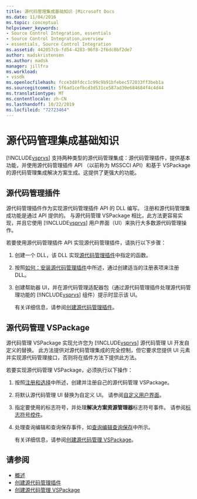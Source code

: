 ```yaml
---
title: 源代码管理集成基础知识 |Microsoft Docs
ms.date: 11/04/2016
ms.topic: conceptual
helpviewer_keywords:
- Source Control Integration, essentials
- Source Control Integration,overview
- essentials, Source Control Integration
ms.assetid: 442057cb-fd54-4283-96f8-2f6dc8bf2de7
author: madskristensen
ms.author: madsk
manager: jillfra
ms.workload:
- vssdk
ms.openlocfilehash: fcce3d8fdcc1c99c9b91bfebec572033ff3beb1a
ms.sourcegitcommit: 5f6ad1cefbcd3d531ce587ad30e684684f4c4d44
ms.translationtype: MT
ms.contentlocale: zh-CN
ms.lasthandoff: 10/22/2019
ms.locfileid: "72723464"
---
```

# <a name="source-control-integration-essentials"></a>源代码管理集成基础知识
[!INCLUDE[vsprvs](../../code-quality/includes/vsprvs_md.md)] 支持两种类型的源代码管理集成：源代码管理插件，提供基本功能，并使用源代码管理插件 API （以前称为 MSSCCI API）和基于 VSPackage 的源代码管理集成解决方案生成。这提供了更强大的功能。

## <a name="source-control-plug-in"></a>源代码管理插件
 源代码管理插件作为实现源代码管理插件 API 的 DLL 编写。 注册和源代码管理集成功能是通过 API 提供的。 与源代码管理 VSPackage 相比，此方法更容易实现，并且它使用 [!INCLUDE[vsprvs](../../code-quality/includes/vsprvs_md.md)] 用户界面（UI）来执行大多数源代码管理操作。

 若要使用源代码管理插件 API 实现源代码管理插件，请执行以下步骤：

1. 创建一个 DLL，该 DLL 实现[源代码管理插件](../../extensibility/source-control-plug-ins.md)中指定的函数。

2. 按照[如何：安装源代码管理插件](../../extensibility/internals/how-to-install-a-source-control-plug-in.md)中所述，通过创建适当的注册表项来注册 DLL。

3. 创建帮助器 UI，并在源代码管理适配器包（通过源代码管理插件处理源代码管理功能的 [!INCLUDE[vsprvs](../../code-quality/includes/vsprvs_md.md)] 组件）提示时显示该 UI。

   有关详细信息，请参阅[创建源代码管理插件](../../extensibility/internals/creating-a-source-control-plug-in.md)。

## <a name="source-control-vspackage"></a>源代码管理 VSPackage
 源代码管理 VSPackage 实现允许您为 [!INCLUDE[vsprvs](../../code-quality/includes/vsprvs_md.md)] 源代码管理 UI 开发自定义的替换。 此方法提供对源代码管理集成的完全控制，但它要求您提供 UI 元素并实现源代码管理接口，否则将在插件方法下提供此方法。

 若要实现源代码管理 VSPackage，必须执行以下操作：

1. 按照[注册和选择](../../extensibility/internals/registration-and-selection-source-control-vspackage.md)中所述，创建并注册自己的源代码管理 VSPackage。

2. 将默认源代码管理 UI 替换为自定义 UI。 请参阅[自定义用户界面](../../extensibility/internals/custom-user-interface-source-control-vspackage.md)。

3. 指定要使用的标志符号，并处理**解决方案资源管理器**标志符号事件。 请参阅[标志符号控件](../../extensibility/internals/glyph-control-source-control-vspackage.md)。

4. 处理查询编辑和查询保存事件，如[查询编辑查询保存](../../extensibility/internals/query-edit-query-save-source-control-vspackage.md)中所示。

   有关详细信息，请参阅[创建源代码管理 VSPackage](../../extensibility/internals/creating-a-source-control-vspackage.md)。

## <a name="see-also"></a>请参阅
- [概述](../../extensibility/internals/source-control-integration-overview.md)
- [创建源代码管理插件](../../extensibility/internals/creating-a-source-control-plug-in.md)
- [创建源代码管理 VSPackage](../../extensibility/internals/creating-a-source-control-vspackage.md)